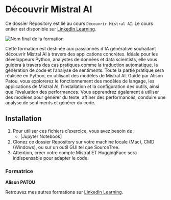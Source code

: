 # Découvrir Mistral AI

Ce dossier Repository est lié au cours `Découvrir Mistral AI`. Le cours entier est disponible sur [LinkedIn Learning][lil-course-url].

![Nom final de la formation][lil-thumbnail-url] 

Cette formation est destinée aux passionnés d'IA générative souhaitant découvrir Mistral AI à travers des applications concrètes. Idéale pour les développeurs Python, analystes de données et data scientists, elle vous guidera à travers des cas pratiques comme la traduction automatique, la génération de code et l’analyse de sentiments. Toute la partie pratique sera réalisée en Python, en utilisant des modèles de Mistral AI. Guidé par Alison Patou, vous explorerez le fonctionnement des modèles de langage, les applications de Mistral AI, l'installation et la configuration des outils, ainsi que l’évaluation des performances. Vous apprendrez également à utiliser des modèles pour générer du texte, affiner des performances, conduire une analyse de sentiments et générer du code.

## Installation

1. Pour utiliser ces fichiers d’exercice, vous avez besoin de : 
   - [Jupyter Notebook] 
2. Clonez ce dossier Repository sur votre machine locale (Mac), CMD (Windows), ou sur un outil GUI tel que SourceTree. 
3. Attention, créer votre compte Mistral ET HuggingFace sera indispensable pour adapter le code.


### Formatrice

**Alison PATOU** 

 Retrouvez mes autres formations sur [LinkedIn Learning][lil-URL-trainer].

[0]: # (Replace these placeholder URLs with actual course URLs)
[lil-course-url]: https://www.linkedin.com/learning/decouvrir-mistral-ai
[lil-thumbnail-url]: https://media.licdn.com/dms/image/v2/D4E0DAQH8MaSWjMUsjA/learning-public-crop_675_1200/B4EZcNK_1vHkAc-/0/1748272676583?e=2147483647&v=beta&t=5BjtwtNGou1um6oNyjCE5dWFG7jQZXlk5q_mCE5yAHU
[lil-URL-trainer]: https://www.linkedin.com/learning/instructors/alison-patou

[1]: # (End of FR-Instruction ###############################################################################################)
